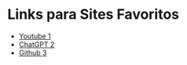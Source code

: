 <!DOCTYPE html>
<html lang="pt-br">
<head>
    <meta charset="UTF-8">
    <meta name="viewport" content="width=device-width, initial-scale=1.0">
    <title>Meus Links Favoritos</title>
</head>
<body>
    <h1>Links para Sites Favoritos</h1>
    <ul>
        <li><a href=https://www.youtube.com/>Youtube 1</a></li>
        <li><a href=https://chatgpt.com/c/67110bf9-c6f4-8002-9f12-5aaf6c66e8a5>ChatGPT 2</a></li>
        <li><a href=https://github.com/Robert001-dev/Robert001-dev/edit/main/README.md>Github 3</a></li>
    </ul>
</body>
</html>

